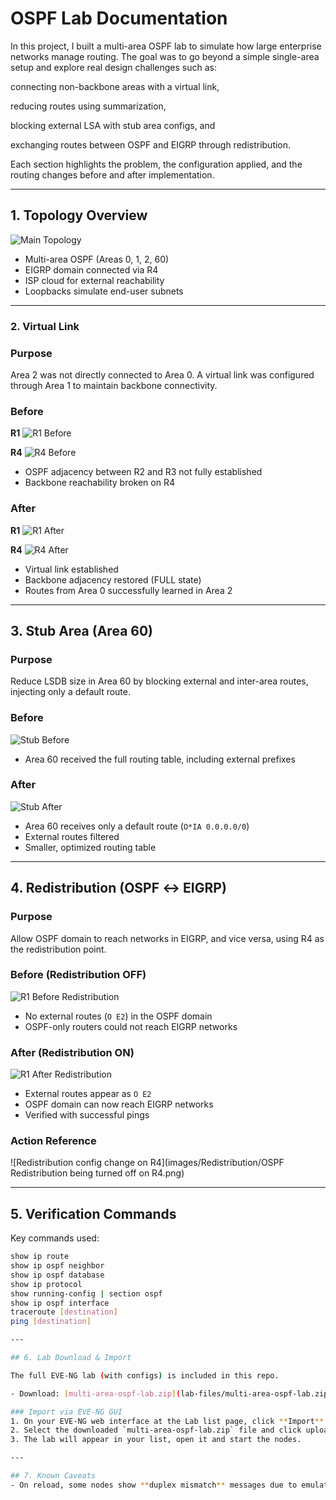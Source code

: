 # OSPF Lab Documentation

In this project, I built a multi-area OSPF lab to simulate how large enterprise networks manage routing. The goal was to go beyond a simple single-area setup and explore real design challenges such as:

connecting non-backbone areas with a virtual link,

reducing routes using summarization,

blocking external LSA with stub area configs, and

exchanging routes between OSPF and EIGRP through redistribution.

Each section highlights the problem, the configuration applied, and the routing changes before and after implementation.

---

## 1. Topology Overview
![Main Topology](images/Topology/topology.png)

- Multi-area OSPF (Areas 0, 1, 2, 60)
- EIGRP domain connected via R4
- ISP cloud for external reachability
- Loopbacks simulate end-user subnets

---

### 2. Virtual Link

### Purpose
Area 2 was not directly connected to Area 0. A virtual link was configured through Area 1 to maintain backbone connectivity.

### Before
**R1**
![R1 Before](images/Virtual-link/Virtual-link-before/R1_before.png)

**R4**
![R4 Before](images/Virtual-link/Virtual-link-before/R4_before.png)

- OSPF adjacency between R2 and R3 not fully established
- Backbone reachability broken on R4

### After
**R1**
![R1 After](images/Virtual-link/Virtual-link-after/R1_after.png)

**R4**
![R4 After](images/Virtual-link/Virtual-link-after/R4_after.png)

- Virtual link established
- Backbone adjacency restored (FULL state)
- Routes from Area 0 successfully learned in Area 2

---

## 3. Stub Area (Area 60)

### Purpose
Reduce LSDB size in Area 60 by blocking external and inter-area routes, injecting only a default route.

### Before
![Stub Before](images/Stub-area/Stub-before/Stub_area_before.png)

- Area 60 received the full routing table, including external prefixes

### After
![Stub After](images/Stub-area/Stub-after/Stub_area_after.png)

- Area 60 receives only a default route (`O*IA 0.0.0.0/0`)
- External routes filtered
- Smaller, optimized routing table

---

## 4. Redistribution (OSPF ↔ EIGRP)

### Purpose
Allow OSPF domain to reach networks in EIGRP, and vice versa, using R4 as the redistribution point.

### Before (Redistribution OFF)
![R1 Before Redistribution](images/Redistribution/Redistribution-before/R1_before.png)

- No external routes (`O E2`) in the OSPF domain
- OSPF-only routers could not reach EIGRP networks

### After (Redistribution ON)
![R1 After Redistribution](images/Redistribution/Redistribution-after/R1_after.png)

- External routes appear as `O E2`
- OSPF domain can now reach EIGRP networks
- Verified with successful pings

### Action Reference
![Redistribution config change on R4](images/Redistribution/OSPF Redistribution being turned off on R4.png)

---

## 5. Verification Commands

Key commands used:
```bash
show ip route
show ip ospf neighbor
show ip ospf database
show ip protocol
show running-config | section ospf
show ip ospf interface
traceroute [destination]
ping [destination]

---

## 6. Lab Download & Import

The full EVE-NG lab (with configs) is included in this repo.

- Download: [multi-area-ospf-lab.zip](lab-files/multi-area-ospf-lab.zip)

### Import via EVE-NG GUI
1. On your EVE-NG web interface at the Lab list page, click **Import** at the top.  
2. Select the downloaded `multi-area-ospf-lab.zip` file and click upload.  
3. The lab will appear in your list, open it and start the nodes.  

---

## 7. Known Caveats
- On reload, some nodes show **duplex mismatch** messages due to emulation quirks; routing is unaffected.
